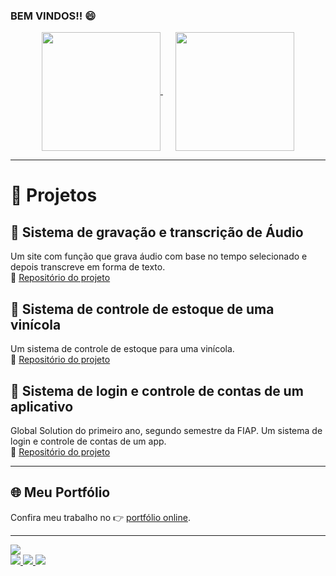 ### BEM VINDOS!! 😄

<div align="center">
  <a href="https://github.com/anuraghazra/github-readme-stats" style="margin-right: 20px;">
    <img height="190" align="center" src="https://github-readme-stats.vercel.app/api?username=luigiferrarasinno&show_icons=true&theme=radical&rank_icon=github" />
  </a>
  <a href="https://github.com/anuraghazra/convoychat">
    <img height="190" align="center" src="https://github-readme-stats.vercel.app/api/top-langs?username=luigiferrarasinno&layout=compact&langs_count=8&card_width=320&show_icons=true&theme=radical" />
  </a>
</div>

---

<h1>🚀 Projetos</h1>

<h2>💯 Sistema de gravação e transcrição de Áudio</h2>
<p>
  Um site com função que grava áudio com base no tempo selecionado e depois transcreve em forma de texto.
  <br/>
  🔗 <a href="https://github.com/luigiferrarasinno/transcri-o-de-audio-" target="_blank">Repositório do projeto</a>
</p>

<h2>🍷 Sistema de controle de estoque de uma vinícola</h2>
<p>
  Um sistema de controle de estoque para uma vinícola.
  <br/>
  🔗 <a href="https://github.com/luigiferrarasinno/cp1_segundo.semestre.py" target="_blank">Repositório do projeto</a>
</p>

<h2>📱 Sistema de login e controle de contas de um aplicativo</h2>
<p>
  Global Solution do primeiro ano, segundo semestre da FIAP. Um sistema de login e controle de contas de um app.
  <br/>
  🔗 <a href="https://github.com/luigiferrarasinno/gs-py" target="_blank">Repositório do projeto</a>
</p>

---

<h2>🌐 Meu Portfólio</h2>
<p>
  Confira meu trabalho no 👉 
  <a href="https://sinno-tech-resume-hub.vercel.app/" target="_blank" rel="noopener noreferrer">portfólio online</a>.
</p>

---

<a href="https://www.linkedin.com/in/luigi-ferrara-052899269/" target="_blank">
    <img src="https://img.shields.io/badge/-Portfólio-%2300C896?style=for-the-badge&logo=vercel&logoColor=white">
  </a>
<div> 
 <a href="mailto:luigi.ferrara.2a@gmail.com"><img src="https://img.shields.io/badge/-Gmail-%23333?style=for-the-badge&logo=gmail&logoColor=white" target="_blank">
</a>
<a href="https://www.linkedin.com/in/luigi-ferrara-052899269/" target="_blank"><img src="https://img.shields.io/badge/-LinkedIn-%230077B5?style=for-the-badge&logo=linkedin&logoColor=white" target="_blank">
<a href="https://sinno-tech-resume-hub.vercel.app/" target="_blank"><img src="https://img.shields.io/badge/-Portfólio-%2300C896?style=for-the-badge&logo=vercel&logoColor=white">
</a>


